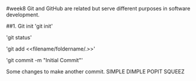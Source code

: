#week8
Git and GitHub are related but serve different purposes in software development.

##1. Git init
'git init'

'git status'

'git add <<filename/foldername/.>>'

'git commit -m "Initial Commit"'

Some changes to make another commit.
SIMPLE DIMPLE POPIT SQUEEZ